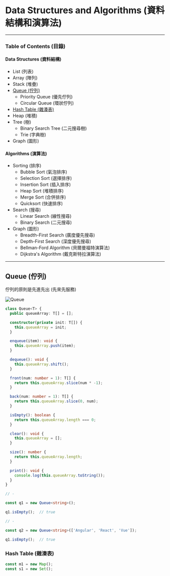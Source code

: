 # Data Structures and Algorithms (資料結構和演算法)

***

### Table of Contents (目錄)

#### Data Structures (資料結構)

* List (列表)
* Array (陣列)
* Stack (堆疊)
* [Queue (佇列)](#queue-佇列)
  * Priority Queue (優先佇列)
  * Circular Queue (環狀佇列)
* [Hash Table (雜湊表)](#hash-table-雜湊表)
* Heap (堆積)
* Tree (樹)
  * Binary Search Tree (二元搜尋樹)
  * Trie (字典樹)
* Graph (圖形)

#### Algorithms (演算法)

* Sorting (排序)
  * Bubble Sort (氣泡排序)
  * Selection Sort (選擇排序)
  * Insertion Sort (插入排序)
  * Heap Sort (堆積排序)
  * Merge Sort (合併排序)
  * Quicksort (快速排序)
* Search (搜尋)
  * Linear Search (線性搜尋)
  * Binary Search (二元搜尋)
* Graph (圖形)
  * Breadth-First Search (廣度優先搜尋)
  * Depth-First Search (深度優先搜尋)
  * Bellman-Ford Algorithm (貝爾曼福特演算法)
  * Dijkstra's Algorithm (戴克斯特拉演算法)

***

## Queue (佇列)

佇列的原則是先進先出 (先來先服務)

![Queue](https://upload.wikimedia.org/wikipedia/commons/thumb/5/52/Data_Queue.svg/405px-Data_Queue.svg.png)

```ts
class Queue<T> {
  public queueArray: T[] = [];

  constructor(private init: T[]) {
    this.queueArray = init;
  }

  enqueue(item): void {
    this.queueArray.push(item);
  }

  dequeue(): void {
    this.queueArray.shift();
  }

  front(num: number = 1): T[] {
    return this.queueArray.slice(num * -1);
  }

  back(num: number = 1): T[] {
    return this.queueArray.slice(0, num);
  }

  isEmpty(): boolean {
    return this.queueArray.length === 0;
  }

  clear(): void {
    this.queueArray = [];
  }

  size(): number {
    return this.queueArray.length;
  }

  print(): void {
    console.log(this.queueArray.toString());
  }
}

// -

const q1 = new Queue<string>();

q1.isEmpty();  // true

// -

const q2 = new Queue<string>(['Angular', 'React', 'Vue']);

q1.isEmpty();  // true
```

### Hash Table (雜湊表)

```ts
const m1 = new Map();
const s1 = new Set();
```
